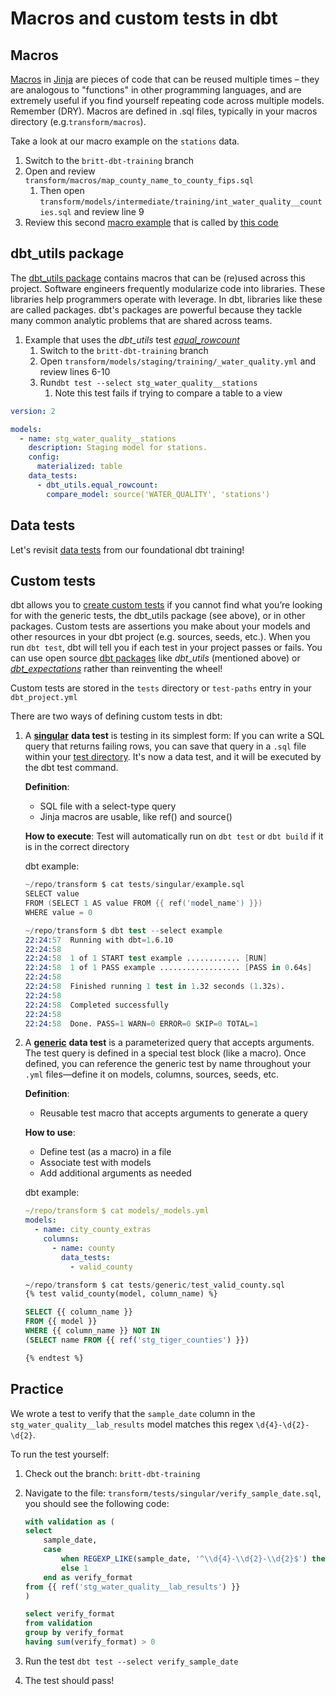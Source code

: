 # Macros and custom tests in dbt

## Macros

[Macros](https://docs.getdbt.com/docs/build/jinja-macros#macros) in [Jinja](https://docs.getdbt.com/docs/build/jinja-macros) are pieces of code that can be reused multiple times – they are analogous to "functions" in other programming languages, and are extremely useful if you find yourself repeating code across multiple models. Remember (DRY). Macros are defined in .sql files, typically in your macros directory (e.g.`transform/macros`).

Take a look at our macro example on the `stations` data.

1. Switch to the `britt-dbt-training` branch
1. Open and review `transform/macros/map_county_name_to_county_fips.sql`
    1. Then open `transform/models/intermediate/training/int_water_quality__counties.sql` and review line 9
1. Review this second [macro example](https://github.com/cagov/data-infrastructure/blob/main/transform/macros/map_class_fp.sql) that is called by [this code](https://github.com/cagov/data-infrastructure/blob/65a4a5c47f0326d50161bc4a1a3e81c20cb19a3e/transform/models/marts/geo_reference/geo_reference__global_ml_building_footprints_with_tiger.sql#L34)

## dbt_utils package

The [dbt_utils package](https://hub.getdbt.com/dbt-labs/dbt_utils/latest/) contains macros that can be (re)used across this project. Software engineers frequently modularize code into libraries. These libraries help programmers operate with leverage. In dbt, libraries like these are called packages. dbt's packages are powerful because they tackle many common analytic problems that are shared across teams.

1. Example that uses the _dbt_utils_ test [_equal_rowcount_](https://github.com/dbt-labs/dbt-utils/tree/1.1.1/?tab=readme-ov-file#equal_rowcount-source)
    1. Switch to the `britt-dbt-training` branch
    1. Open `transform/models/staging/training/_water_quality.yml` and review lines 6-10
    1. Run`dbt test --select stg_water_quality__stations`
        1. Note this test fails if trying to compare a table to a view

```yaml
version: 2

models:
  - name: stg_water_quality__stations
    description: Staging model for stations.
    config:
      materialized: table
    data_tests:
      - dbt_utils.equal_rowcount:
        compare_model: source('WATER_QUALITY', 'stations')
```

## Data tests

Let's revisit [data tests](../../dbt/#data-tests) from our foundational dbt training!

## Custom tests

dbt allows you to [create custom tests](https://docs.getdbt.com/best-practices/writing-custom-generic-tests) if you cannot find what you’re looking for with the generic tests, the dbt_utils package (see above), or in other packages. Custom tests are assertions you make about your models and other resources in your dbt project (e.g. sources, seeds, etc.). When you run `dbt test`, dbt will tell you if each test in your project passes or fails. You can use open source [dbt packages](https://docs.getdbt.com/docs/build/packages) like *dbt_utils* (mentioned above) or [*dbt_expectations*](https://hub.getdbt.com/calogica/dbt_expectations/latest/) rather than reinventing the wheel!

Custom tests are stored in the `tests` directory or `test-paths` entry in your `dbt_project.yml`

There are two ways of defining custom tests in dbt:

1. A [**singular**](https://docs.getdbt.com/docs/build/data-tests#singular-data-tests) **data test** is testing in its simplest form: If you can write a SQL query that returns failing rows, you can save that query in a `.sql` file within your [test directory](https://docs.getdbt.com/reference/project-configs/test-paths). It's now a data test, and it will be executed by the dbt test command.

    **Definition**:

    - SQL file with a select-type query
    - Jinja macros are usable, like ref() and source()

    **How to execute**:
    Test will automatically run on `dbt test` or `dbt build` if it is in the correct directory

    dbt example:

    ``` S
    ~/repo/transform $ cat tests/singular/example.sql
    SELECT value
    FROM (SELECT 1 AS value FROM {{ ref('model_name') }})
    WHERE value = 0

    ~/repo/transform $ dbt test --select example
    22:24:57  Running with dbt=1.6.10
    22:24:58
    22:24:58  1 of 1 START test example ............ [RUN]
    22:24:58  1 of 1 PASS example .................. [PASS in 0.64s]
    22:24:58
    22:24:58  Finished running 1 test in 1.32 seconds (1.32s).
    22:24:58
    22:24:58  Completed successfully
    22:24:58
    22:24:58  Done. PASS=1 WARN=0 ERROR=0 SKIP=0 TOTAL=1
    ```

1. A [**generic**](https://docs.getdbt.com/docs/build/data-tests#generic-data-tests) **data test** is a parameterized query that accepts arguments. The test query is defined in a special test block (like a macro). Once defined, you can reference the generic test by name throughout your `.yml` files—define it on models, columns, sources, seeds, etc.

    **Definition**:

    - Reusable test macro that accepts arguments to generate a query

    **How to use**:

    - Define test (as a macro) in a file
    - Associate test with models
    - Add additional arguments as needed

    dbt example:

    ```YAML
    ~/repo/transform $ cat models/_models.yml
    models:
      - name: city_county_extras
        columns:
          - name: county
            data_tests:
              - valid_county
    ```

    ```SQL
    ~/repo/transform $ cat tests/generic/test_valid_county.sql
    {% test valid_county(model, column_name) %}

    SELECT {{ column_name }}
    FROM {{ model }}
    WHERE {{ column_name }} NOT IN
    (SELECT name FROM {{ ref('stg_tiger_counties') }})

    {% endtest %}
    ```

## Practice

We wrote a test to verify that the `sample_date` column in the `stg_water_quality__lab_results` model matches this regex `\d{4}-\d{2}-\d{2}`.

To run the test yourself:

1. Check out the branch: `britt-dbt-training`
2. Navigate to the file: `transform/tests/singular/verify_sample_date.sql`, you should see the following code:

    ```SQL
    with validation as (
    select
        sample_date,
        case
            when REGEXP_LIKE(sample_date, '^\\d{4}-\\d{2}-\\d{2}$') then 0
            else 1
        end as verify_format
    from {{ ref('stg_water_quality__lab_results') }}
    )

    select verify_format
    from validation
    group by verify_format
    having sum(verify_format) > 0
    ```

3. Run the test `dbt test --select verify_sample_date`
4. The test should pass!
